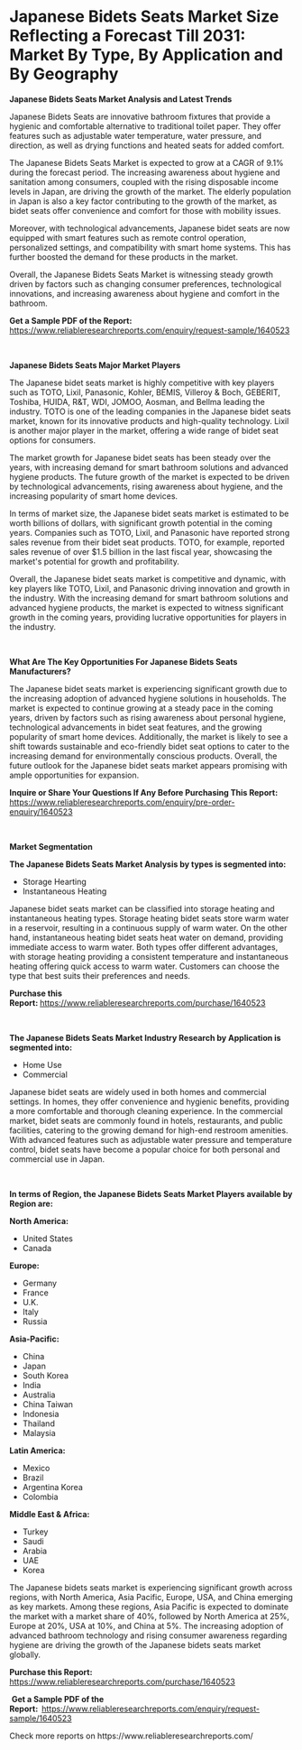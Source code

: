 <p><h1>Japanese Bidets Seats Market Size Reflecting a Forecast Till 2031: Market By Type, By Application and By Geography</h1></p><p><strong>Japanese Bidets Seats Market Analysis and Latest Trends</strong></p>
<p><p>Japanese Bidets Seats are innovative bathroom fixtures that provide a hygienic and comfortable alternative to traditional toilet paper. They offer features such as adjustable water temperature, water pressure, and direction, as well as drying functions and heated seats for added comfort.</p><p>The Japanese Bidets Seats Market is expected to grow at a CAGR of 9.1% during the forecast period. The increasing awareness about hygiene and sanitation among consumers, coupled with the rising disposable income levels in Japan, are driving the growth of the market. The elderly population in Japan is also a key factor contributing to the growth of the market, as bidet seats offer convenience and comfort for those with mobility issues.</p><p>Moreover, with technological advancements, Japanese bidet seats are now equipped with smart features such as remote control operation, personalized settings, and compatibility with smart home systems. This has further boosted the demand for these products in the market.</p><p>Overall, the Japanese Bidets Seats Market is witnessing steady growth driven by factors such as changing consumer preferences, technological innovations, and increasing awareness about hygiene and comfort in the bathroom.</p></p>
<p><strong>Get a Sample PDF of the Report:&nbsp;</strong> <a href="https://www.reliableresearchreports.com/enquiry/request-sample/1640523">https://www.reliableresearchreports.com/enquiry/request-sample/1640523</a></p>
<p>&nbsp;</p>
<p><strong>Japanese Bidets Seats Major Market Players</strong></p>
<p><p>The Japanese bidet seats market is highly competitive with key players such as TOTO, Lixil, Panasonic, Kohler, BEMIS, Villeroy & Boch, GEBERIT, Toshiba, HUIDA, R&T, WDI, JOMOO, Aosman, and Bellma leading the industry. TOTO is one of the leading companies in the Japanese bidet seats market, known for its innovative products and high-quality technology. Lixil is another major player in the market, offering a wide range of bidet seat options for consumers.</p><p>The market growth for Japanese bidet seats has been steady over the years, with increasing demand for smart bathroom solutions and advanced hygiene products. The future growth of the market is expected to be driven by technological advancements, rising awareness about hygiene, and the increasing popularity of smart home devices.</p><p>In terms of market size, the Japanese bidet seats market is estimated to be worth billions of dollars, with significant growth potential in the coming years. Companies such as TOTO, Lixil, and Panasonic have reported strong sales revenue from their bidet seat products. TOTO, for example, reported sales revenue of over $1.5 billion in the last fiscal year, showcasing the market's potential for growth and profitability.</p><p>Overall, the Japanese bidet seats market is competitive and dynamic, with key players like TOTO, Lixil, and Panasonic driving innovation and growth in the industry. With the increasing demand for smart bathroom solutions and advanced hygiene products, the market is expected to witness significant growth in the coming years, providing lucrative opportunities for players in the industry.</p></p>
<p>&nbsp;</p>
<p><strong>What Are The Key Opportunities For Japanese Bidets Seats Manufacturers?</strong></p>
<p><p>The Japanese bidet seats market is experiencing significant growth due to the increasing adoption of advanced hygiene solutions in households. The market is expected to continue growing at a steady pace in the coming years, driven by factors such as rising awareness about personal hygiene, technological advancements in bidet seat features, and the growing popularity of smart home devices. Additionally, the market is likely to see a shift towards sustainable and eco-friendly bidet seat options to cater to the increasing demand for environmentally conscious products. Overall, the future outlook for the Japanese bidet seats market appears promising with ample opportunities for expansion.</p></p>
<p><strong>Inquire or Share Your Questions If Any Before Purchasing This Report:</strong> <a href="https://www.reliableresearchreports.com/enquiry/pre-order-enquiry/1640523">https://www.reliableresearchreports.com/enquiry/pre-order-enquiry/1640523</a></p>
<p>&nbsp;</p>
<p><strong>Market Segmentation</strong></p>
<p><strong>The Japanese Bidets Seats Market Analysis by types is segmented into:</strong></p>
<p><ul><li>Storage Hearting</li><li>Instantaneous Heating</li></ul></p>
<p><p>Japanese bidet seats market can be classified into storage heating and instantaneous heating types. Storage heating bidet seats store warm water in a reservoir, resulting in a continuous supply of warm water. On the other hand, instantaneous heating bidet seats heat water on demand, providing immediate access to warm water. Both types offer different advantages, with storage heating providing a consistent temperature and instantaneous heating offering quick access to warm water. Customers can choose the type that best suits their preferences and needs.</p></p>
<p><strong>Purchase this Report:&nbsp;</strong><a href="https://www.reliableresearchreports.com/purchase/1640523">https://www.reliableresearchreports.com/purchase/1640523</a></p>
<p>&nbsp;</p>
<p><strong>The Japanese Bidets Seats Market Industry Research by Application is segmented into:</strong></p>
<p><ul><li>Home Use</li><li>Commercial</li></ul></p>
<p><p>Japanese bidet seats are widely used in both homes and commercial settings. In homes, they offer convenience and hygienic benefits, providing a more comfortable and thorough cleaning experience. In the commercial market, bidet seats are commonly found in hotels, restaurants, and public facilities, catering to the growing demand for high-end restroom amenities. With advanced features such as adjustable water pressure and temperature control, bidet seats have become a popular choice for both personal and commercial use in Japan.</p></p>
<p>&nbsp;</p>
<p><strong>In terms of Region, the Japanese Bidets Seats Market Players available by Region are:</strong></p>
<p>
    <p> <strong> North America: </strong>
        <ul>
            <li>United States</li>
            <li>Canada</li>
        </ul>
        </p> 
    <p> <strong> Europe: </strong>
        <ul>
            <li>Germany</li>
            <li>France</li>
            <li>U.K.</li>
            <li>Italy</li>
            <li>Russia</li>
        </ul>
        </p> 
    <p> <strong> Asia-Pacific: </strong>
        <ul>
            <li>China</li>
            <li>Japan</li>
            <li>South Korea</li>
            <li>India</li>
            <li>Australia</li>
            <li>China Taiwan</li>
            <li>Indonesia</li>
            <li>Thailand</li>
            <li>Malaysia</li>
        </ul>
        </p> 
    <p> <strong> Latin America: </strong>
        <ul>
            <li>Mexico</li>
            <li>Brazil</li>
            <li>Argentina Korea</li>
            <li>Colombia</li>
        </ul>
        </p> 
    <p> <strong> Middle East & Africa: </strong>
        <ul>
            <li>Turkey</li>
            <li>Saudi</li>
            <li>Arabia</li>
            <li>UAE</li>
            <li>Korea</li>
        </ul>
    </p>
    </p>
<p><p>The Japanese bidets seats market is experiencing significant growth across regions, with North America, Asia Pacific, Europe, USA, and China emerging as key markets. Among these regions, Asia Pacific is expected to dominate the market with a market share of 40%, followed by North America at 25%, Europe at 20%, USA at 10%, and China at 5%. The increasing adoption of advanced bathroom technology and rising consumer awareness regarding hygiene are driving the growth of the Japanese bidets seats market globally.</p></p>
<p><strong>Purchase this Report: </strong><a href="https://www.reliableresearchreports.com/purchase/1640523">https://www.reliableresearchreports.com/purchase/1640523</a></p>
<p>&nbsp;<strong>Get a Sample PDF of the Report:&nbsp;&nbsp;</strong><a href="https://www.reliableresearchreports.com/enquiry/request-sample/1640523">https://www.reliableresearchreports.com/enquiry/request-sample/1640523</a></p>
<p><strong></strong></p>
<p>Check more reports on https://www.reliableresearchreports.com/</p>